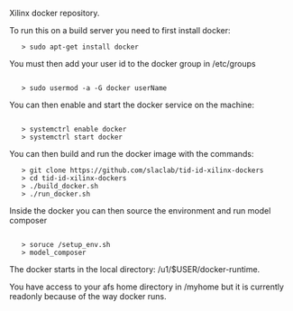 Xilinx docker repository.

To run this on a build server you need to first install docker:

```
   > sudo apt-get install docker

```

You must then add your user id to the docker group in /etc/groups

```

   > sudo usermod -a -G docker userName

```

You can then enable and start the docker service on the machine:

```

   > systemctrl enable docker
   > systemctrl start docker

```

You can then build and run the docker image with the commands:

```
   > git clone https://github.com/slaclab/tid-id-xilinx-dockers
   > cd tid-id-xilinx-dockers
   > ./build_docker.sh
   > ./run_docker.sh

```

Inside the docker you can then source the environment and run model composer


```

   > soruce /setup_env.sh
   > model_composer

```

The docker starts in the local directory: /u1/$USER/docker-runtime.

You have access to your afs home directory in /myhome but it is currently readonly because of the way docker runs.
